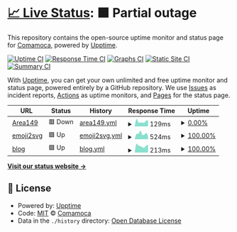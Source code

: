 # [📈 Live Status](https://Comamoca.github.io/status): <!--live status--> **🟧 Partial outage**

This repository contains the open-source uptime monitor and status page for [Comamoca](https://Comamoca.github.io/status), powered by [Upptime](https://github.com/upptime/upptime).

[![Uptime CI](https://github.com/Comamoca/status/workflows/Uptime%20CI/badge.svg)](https://github.com/Comamoca/status/actions?query=workflow%3A%22Uptime+CI%22)
[![Response Time CI](https://github.com/Comamoca/status/workflows/Response%20Time%20CI/badge.svg)](https://github.com/Comamoca/status/actions?query=workflow%3A%22Response+Time+CI%22)
[![Graphs CI](https://github.com/Comamoca/status/workflows/Graphs%20CI/badge.svg)](https://github.com/Comamoca/status/actions?query=workflow%3A%22Graphs+CI%22)
[![Static Site CI](https://github.com/Comamoca/status/workflows/Static%20Site%20CI/badge.svg)](https://github.com/Comamoca/status/actions?query=workflow%3A%22Static+Site+CI%22)
[![Summary CI](https://github.com/Comamoca/status/workflows/Summary%20CI/badge.svg)](https://github.com/Comamoca/status/actions?query=workflow%3A%22Summary+CI%22)

With [Upptime](https://upptime.js.org), you can get your own unlimited and free uptime monitor and status page, powered entirely by a GitHub repository. We use [Issues](https://github.com/Comamoca/status/issues) as incident reports, [Actions](https://github.com/Comamoca/status/actions) as uptime monitors, and [Pages](https://Comamoca.github.io/status) for the status page.

<!--start: status pages-->
<!-- This summary is generated by Upptime (https://github.com/upptime/upptime) -->
<!-- Do not edit this manually, your changes will be overwritten -->
<!-- prettier-ignore -->
| URL | Status | History | Response Time | Uptime |
| --- | ------ | ------- | ------------- | ------ |
| <img alt="" src="https://icons.duckduckgo.com/ip3/149.comamoca.dev.ico" height="13"> [Area149](https://149.comamoca.dev) | 🟥 Down | [area149.yml](https://github.com/Comamoca/status/commits/HEAD/history/area149.yml) | <details><summary><img alt="Response time graph" src="./graphs/area149/response-time-week.png" height="20"> 129ms</summary><br><a href="https://Comamoca.github.io/status/history/area149"><img alt="Response time 186" src="https://img.shields.io/endpoint?url=https%3A%2F%2Fraw.githubusercontent.com%2FComamoca%2Fstatus%2FHEAD%2Fapi%2Farea149%2Fresponse-time.json"></a><br><a href="https://Comamoca.github.io/status/history/area149"><img alt="24-hour response time 167" src="https://img.shields.io/endpoint?url=https%3A%2F%2Fraw.githubusercontent.com%2FComamoca%2Fstatus%2FHEAD%2Fapi%2Farea149%2Fresponse-time-day.json"></a><br><a href="https://Comamoca.github.io/status/history/area149"><img alt="7-day response time 129" src="https://img.shields.io/endpoint?url=https%3A%2F%2Fraw.githubusercontent.com%2FComamoca%2Fstatus%2FHEAD%2Fapi%2Farea149%2Fresponse-time-week.json"></a><br><a href="https://Comamoca.github.io/status/history/area149"><img alt="30-day response time 163" src="https://img.shields.io/endpoint?url=https%3A%2F%2Fraw.githubusercontent.com%2FComamoca%2Fstatus%2FHEAD%2Fapi%2Farea149%2Fresponse-time-month.json"></a><br><a href="https://Comamoca.github.io/status/history/area149"><img alt="1-year response time 135" src="https://img.shields.io/endpoint?url=https%3A%2F%2Fraw.githubusercontent.com%2FComamoca%2Fstatus%2FHEAD%2Fapi%2Farea149%2Fresponse-time-year.json"></a></details> | <details><summary><a href="https://Comamoca.github.io/status/history/area149">0.00%</a></summary><a href="https://Comamoca.github.io/status/history/area149"><img alt="All-time uptime 7.60%" src="https://img.shields.io/endpoint?url=https%3A%2F%2Fraw.githubusercontent.com%2FComamoca%2Fstatus%2FHEAD%2Fapi%2Farea149%2Fuptime.json"></a><br><a href="https://Comamoca.github.io/status/history/area149"><img alt="24-hour uptime 0.00%" src="https://img.shields.io/endpoint?url=https%3A%2F%2Fraw.githubusercontent.com%2FComamoca%2Fstatus%2FHEAD%2Fapi%2Farea149%2Fuptime-day.json"></a><br><a href="https://Comamoca.github.io/status/history/area149"><img alt="7-day uptime 0.00%" src="https://img.shields.io/endpoint?url=https%3A%2F%2Fraw.githubusercontent.com%2FComamoca%2Fstatus%2FHEAD%2Fapi%2Farea149%2Fuptime-week.json"></a><br><a href="https://Comamoca.github.io/status/history/area149"><img alt="30-day uptime 0.00%" src="https://img.shields.io/endpoint?url=https%3A%2F%2Fraw.githubusercontent.com%2FComamoca%2Fstatus%2FHEAD%2Fapi%2Farea149%2Fuptime-month.json"></a><br><a href="https://Comamoca.github.io/status/history/area149"><img alt="1-year uptime 0.00%" src="https://img.shields.io/endpoint?url=https%3A%2F%2Fraw.githubusercontent.com%2FComamoca%2Fstatus%2FHEAD%2Fapi%2Farea149%2Fuptime-year.json"></a></details>
| <img alt="" src="https://icons.duckduckgo.com/ip3/emoji2svg.deno.dev.ico" height="13"> [emoji2svg](https://emoji2svg.deno.dev) | 🟩 Up | [emoji2svg.yml](https://github.com/Comamoca/status/commits/HEAD/history/emoji2svg.yml) | <details><summary><img alt="Response time graph" src="./graphs/emoji2svg/response-time-week.png" height="20"> 524ms</summary><br><a href="https://Comamoca.github.io/status/history/emoji2svg"><img alt="Response time 582" src="https://img.shields.io/endpoint?url=https%3A%2F%2Fraw.githubusercontent.com%2FComamoca%2Fstatus%2FHEAD%2Fapi%2Femoji2svg%2Fresponse-time.json"></a><br><a href="https://Comamoca.github.io/status/history/emoji2svg"><img alt="24-hour response time 472" src="https://img.shields.io/endpoint?url=https%3A%2F%2Fraw.githubusercontent.com%2FComamoca%2Fstatus%2FHEAD%2Fapi%2Femoji2svg%2Fresponse-time-day.json"></a><br><a href="https://Comamoca.github.io/status/history/emoji2svg"><img alt="7-day response time 524" src="https://img.shields.io/endpoint?url=https%3A%2F%2Fraw.githubusercontent.com%2FComamoca%2Fstatus%2FHEAD%2Fapi%2Femoji2svg%2Fresponse-time-week.json"></a><br><a href="https://Comamoca.github.io/status/history/emoji2svg"><img alt="30-day response time 519" src="https://img.shields.io/endpoint?url=https%3A%2F%2Fraw.githubusercontent.com%2FComamoca%2Fstatus%2FHEAD%2Fapi%2Femoji2svg%2Fresponse-time-month.json"></a><br><a href="https://Comamoca.github.io/status/history/emoji2svg"><img alt="1-year response time 592" src="https://img.shields.io/endpoint?url=https%3A%2F%2Fraw.githubusercontent.com%2FComamoca%2Fstatus%2FHEAD%2Fapi%2Femoji2svg%2Fresponse-time-year.json"></a></details> | <details><summary><a href="https://Comamoca.github.io/status/history/emoji2svg">100.00%</a></summary><a href="https://Comamoca.github.io/status/history/emoji2svg"><img alt="All-time uptime 99.98%" src="https://img.shields.io/endpoint?url=https%3A%2F%2Fraw.githubusercontent.com%2FComamoca%2Fstatus%2FHEAD%2Fapi%2Femoji2svg%2Fuptime.json"></a><br><a href="https://Comamoca.github.io/status/history/emoji2svg"><img alt="24-hour uptime 100.00%" src="https://img.shields.io/endpoint?url=https%3A%2F%2Fraw.githubusercontent.com%2FComamoca%2Fstatus%2FHEAD%2Fapi%2Femoji2svg%2Fuptime-day.json"></a><br><a href="https://Comamoca.github.io/status/history/emoji2svg"><img alt="7-day uptime 100.00%" src="https://img.shields.io/endpoint?url=https%3A%2F%2Fraw.githubusercontent.com%2FComamoca%2Fstatus%2FHEAD%2Fapi%2Femoji2svg%2Fuptime-week.json"></a><br><a href="https://Comamoca.github.io/status/history/emoji2svg"><img alt="30-day uptime 99.95%" src="https://img.shields.io/endpoint?url=https%3A%2F%2Fraw.githubusercontent.com%2FComamoca%2Fstatus%2FHEAD%2Fapi%2Femoji2svg%2Fuptime-month.json"></a><br><a href="https://Comamoca.github.io/status/history/emoji2svg"><img alt="1-year uptime 99.99%" src="https://img.shields.io/endpoint?url=https%3A%2F%2Fraw.githubusercontent.com%2FComamoca%2Fstatus%2FHEAD%2Fapi%2Femoji2svg%2Fuptime-year.json"></a></details>
| <img alt="" src="https://icons.duckduckgo.com/ip3/comamoca.dev.ico" height="13"> [blog](https://comamoca.dev) | 🟩 Up | [blog.yml](https://github.com/Comamoca/status/commits/HEAD/history/blog.yml) | <details><summary><img alt="Response time graph" src="./graphs/blog/response-time-week.png" height="20"> 213ms</summary><br><a href="https://Comamoca.github.io/status/history/blog"><img alt="Response time 178" src="https://img.shields.io/endpoint?url=https%3A%2F%2Fraw.githubusercontent.com%2FComamoca%2Fstatus%2FHEAD%2Fapi%2Fblog%2Fresponse-time.json"></a><br><a href="https://Comamoca.github.io/status/history/blog"><img alt="24-hour response time 219" src="https://img.shields.io/endpoint?url=https%3A%2F%2Fraw.githubusercontent.com%2FComamoca%2Fstatus%2FHEAD%2Fapi%2Fblog%2Fresponse-time-day.json"></a><br><a href="https://Comamoca.github.io/status/history/blog"><img alt="7-day response time 213" src="https://img.shields.io/endpoint?url=https%3A%2F%2Fraw.githubusercontent.com%2FComamoca%2Fstatus%2FHEAD%2Fapi%2Fblog%2Fresponse-time-week.json"></a><br><a href="https://Comamoca.github.io/status/history/blog"><img alt="30-day response time 177" src="https://img.shields.io/endpoint?url=https%3A%2F%2Fraw.githubusercontent.com%2FComamoca%2Fstatus%2FHEAD%2Fapi%2Fblog%2Fresponse-time-month.json"></a><br><a href="https://Comamoca.github.io/status/history/blog"><img alt="1-year response time 187" src="https://img.shields.io/endpoint?url=https%3A%2F%2Fraw.githubusercontent.com%2FComamoca%2Fstatus%2FHEAD%2Fapi%2Fblog%2Fresponse-time-year.json"></a></details> | <details><summary><a href="https://Comamoca.github.io/status/history/blog">100.00%</a></summary><a href="https://Comamoca.github.io/status/history/blog"><img alt="All-time uptime 99.65%" src="https://img.shields.io/endpoint?url=https%3A%2F%2Fraw.githubusercontent.com%2FComamoca%2Fstatus%2FHEAD%2Fapi%2Fblog%2Fuptime.json"></a><br><a href="https://Comamoca.github.io/status/history/blog"><img alt="24-hour uptime 100.00%" src="https://img.shields.io/endpoint?url=https%3A%2F%2Fraw.githubusercontent.com%2FComamoca%2Fstatus%2FHEAD%2Fapi%2Fblog%2Fuptime-day.json"></a><br><a href="https://Comamoca.github.io/status/history/blog"><img alt="7-day uptime 100.00%" src="https://img.shields.io/endpoint?url=https%3A%2F%2Fraw.githubusercontent.com%2FComamoca%2Fstatus%2FHEAD%2Fapi%2Fblog%2Fuptime-week.json"></a><br><a href="https://Comamoca.github.io/status/history/blog"><img alt="30-day uptime 100.00%" src="https://img.shields.io/endpoint?url=https%3A%2F%2Fraw.githubusercontent.com%2FComamoca%2Fstatus%2FHEAD%2Fapi%2Fblog%2Fuptime-month.json"></a><br><a href="https://Comamoca.github.io/status/history/blog"><img alt="1-year uptime 100.00%" src="https://img.shields.io/endpoint?url=https%3A%2F%2Fraw.githubusercontent.com%2FComamoca%2Fstatus%2FHEAD%2Fapi%2Fblog%2Fuptime-year.json"></a></details>

<!--end: status pages-->

[**Visit our status website →**](https://Comamoca.github.io/status)

## 📄 License

- Powered by: [Upptime](https://github.com/upptime/upptime)
- Code: [MIT](./LICENSE) © [Comamoca](https://Comamoca.github.io/status)
- Data in the `./history` directory: [Open Database License](https://opendatacommons.org/licenses/odbl/1-0/)

